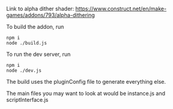 Link to alpha dither shader:
https://www.construct.net/en/make-games/addons/793/alpha-dithering

To build the addon, run

```
npm i
node ./build.js
```

To run the dev server, run

```
npm i
node ./dev.js
```

The build uses the pluginConfig file to generate everything else.

The main files you may want to look at would be instance.js and scriptInterface.js
